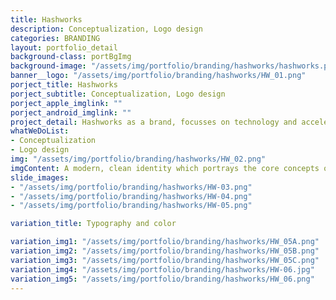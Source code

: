 ```yaml
---
title: Hashworks
description: Conceptualization, Logo design
categories: BRANDING
layout: portfolio_detail
background-class: portBgImg
background-image: "/assets/img/portfolio/branding/hashworks/hashworks.png"
banner__logo: "/assets/img/portfolio/branding/hashworks/HW_01.png"
porject_title: Hashworks
porject_subtitle: Conceptualization, Logo design
porject_apple_imglink: ""
porject_android_imglink: ""
project_detail: Hashworks as a brand, focusses on technology and accelerate IT strategies to differentiate and succeed. The logo had to portray some of the key values, work culture and the vibrant minds of the people. Also keeping in mind the company’s aspiration to make software driven businesses to respond for change and disruption by redefining the way they design, build & use software.
whatWeDoList:
- Conceptualization
- Logo design
img: "/assets/img/portfolio/branding/hashworks/HW_02.png"
imgContent: A modern, clean identity which portrays the core concepts of the company.
slide_images:
- "/assets/img/portfolio/branding/hashworks/HW-03.png"
- "/assets/img/portfolio/branding/hashworks/HW-04.png"
- "/assets/img/portfolio/branding/hashworks/HW-05.png"

variation_title: Typography and color

variation_img1: "/assets/img/portfolio/branding/hashworks/HW_05A.png"
variation_img2: "/assets/img/portfolio/branding/hashworks/HW_05B.png"
variation_img3: "/assets/img/portfolio/branding/hashworks/HW_05C.png"
variation_img4: "/assets/img/portfolio/branding/hashworks/HW-06.jpg"
variation_img5: "/assets/img/portfolio/branding/hashworks/HW_06.png"
---
```



